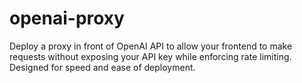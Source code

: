 # openai-proxy

Deploy a proxy in front of OpenAI API to allow your frontend to make requests without exposing your API key while enforcing rate limiting. Designed for speed and ease of deployment.
